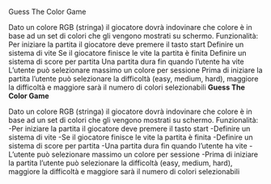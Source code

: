 Guess The Color Game

Dato un colore RGB (stringa) il giocatore dovrà indovinare che colore è in base ad un set di colori che gli vengono mostrati su schermo.
Funzionalità:
Per iniziare la partita il giocatore deve premere il tasto start
Definire un sistema di vite
Se il giocatore finisce le vite la partita è finita
Definire un sistema di score per partita
Una partita dura fin quando l’utente ha vite
L’utente può selezionare massimo un colore per sessione
Prima di iniziare la partita l’utente può selezionare la difficoltà (easy, medium, hard), maggiore la difficoltà e maggiore sarà il numero di colori selezionabili
**Guess The Color Game**

Dato un colore RGB (stringa) il giocatore dovrà indovinare che colore è in base ad un set di colori che gli vengono mostrati su schermo.
Funzionalità:
-Per iniziare la partita il giocatore deve premere il tasto start
-Definire un sistema di vite
-Se il giocatore finisce le vite la partita è finita
-Definire un sistema di score per partita
-Una partita dura fin quando l’utente ha vite
-L’utente può selezionare massimo un colore per sessione
-Prima di iniziare la partita l’utente può selezionare la difficoltà (easy, medium, hard),  maggiore la difficoltà e maggiore sarà il numero di colori selezionabili


